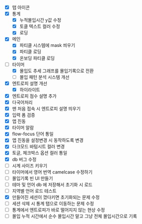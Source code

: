 - [x] 탭 아이콘
- [x] 통계
  - [x] 누적몰입시간 y값 수정
  - [x] 토클 텍스트 컬러 수정
  - [x] 로딩
- [x] 메인
  - [x] 파티클 시스템에 mask 씌우기
  - [x] 파티클 로딩
  - [x] 온보딩 파티클 로딩
- [ ] 타이머
  - [x] 몰입도 추세 그래프를 몰입기록으로 전환
  - [ ] 몰입 패턴 분석 시스템 개선
- [x] 엔트로피 설명 개선
  - [x] 하이라이트
- [x] 엔트로피 점수 설명 추가
- [x] 다국어처리
- [x] 맨 처음 접속 시 엔트로피 설명 띄우기
- [x] 입력 폼 검증
- [x] 앱 진동
- [x] 타이머 알람
- [x] flow-focus 단어 통일
- [x] 앱 진동을 설정변경 시 동작하도록 변경
- [x] 다크모드 바텀시트 컬러 변경
- [x] 토글, 체크박스 옵션 컬러 통일
- [x] db 버그 수정
- [ ] 시계 사이즈 키우기
- [ ] 타이머에서 영어 번역 camelcase 수정하기
- [ ] 몰입기록 빈 UI 만들기
- [ ] 테마 및 언어 db 에 저장해서 초기화 시 로드
- [ ] 지역별 언어 로드 테스트
- [x] 만들어진 세션이 껐다키면 초기화되는 문제 수정
- [ ] 세션 삭제 시 통계 탭으로 이동하는 문제 수정
- [ ] 통계에서 엔트로피가 바로 떨어지지 않는 현상 수정
- [ ] 몰입 누적 시간에서 순수 몰입시간 말고 그냥 전체 몰입시간으로 기록
